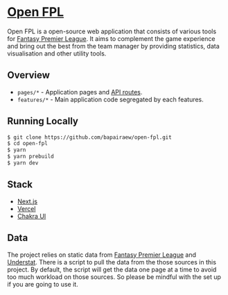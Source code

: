# [Open FPL](https://www.openfpl.com/)

Open FPL is a open-source web application that consists of various tools for
[Fantasy Premier League](https://fantasy.premierleague.com/). It aims to
complement the game experience and bring out the best from the team manager by
providing statistics, data visualisation and other utility tools.

## Overview

- `pages/*` - Application pages and
  [API routes](https://nextjs.org/docs/api-routes/introduction).
- `features/*` - Main application code segregated by each features.

## Running Locally

```bash
$ git clone https://github.com/bapairaew/open-fpl.git
$ cd open-fpl
$ yarn
$ yarn prebuild
$ yarn dev
```

## Stack

- [Next.js](https://nextjs.org/)
- [Vercel](https://vercel.com)
- [Chakra UI](https://chakra-ui.com/)

## Data

The project relies on static data from
[Fantasy Premier League](https://fantasy.premierleague.com/) and
[Understat](https://understat.com/). There is a script to pull the data from the
those sources in this project. By default, the script will get the data one page
at a time to avoid too much workload on those sources. So please be mindful with
the set up if you are going to use it.
